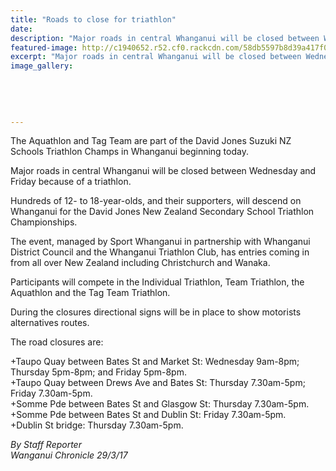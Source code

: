 ```yaml
---
title: "Roads to close for triathlon"
date: 
description: "Major roads in central Whanganui will be closed between Wednesday 29 March and Friday 31 March because of a triathlon..."
featured-image: http://c1940652.r52.cf0.rackcdn.com/58db5597b8d39a417f00021c/General-photo-Chron-Aquathlon-28-March.jpg
excerpt: "Major roads in central Whanganui will be closed between Wednesday 29 March and Friday 31 March because of a triathlon."
image_gallery:
    
    
    
    
    
---
```


<p><span>The Aquathlon and Tag Team are part of the David Jones Suzuki NZ Schools Triathlon Champs in Whanganui beginning today.</span></p>
<p>Major roads in central Whanganui will be closed between Wednesday and Friday because of a triathlon.</p>
<p>Hundreds of 12- to 18-year-olds, and their supporters, will descend on Whanganui for the David Jones New Zealand Secondary School Triathlon Championships.</p>
<p>The event, managed by Sport Whanganui in partnership with Whanganui District Council and the Whanganui Triathlon Club, has entries coming in from all over New Zealand including Christchurch and Wanaka.</p>
<p>Participants will compete in the Individual Triathlon, Team Triathlon, the Aquathlon and the Tag Team Triathlon.</p>
<p>During the closures directional signs will be in place to show motorists alternatives routes.</p>
<p>The road closures are:</p>
<p>+Taupo Quay between Bates St and Market St: Wednesday 9am-8pm; Thursday 5pm-8pm; and Friday 5pm-8pm.<br />+Taupo Quay between Drews Ave and Bates St: Thursday 7.30am-5pm; Friday 7.30am-5pm.<br />+Somme Pde between Bates St and Glasgow St: Thursday 7.30am-5pm.<br />+Somme Pde between Bates St and Dublin St: Friday 7.30am-5pm.<br />+Dublin St bridge: Thursday 7.30am-5pm.</p>
<p><em><em>By Staff Reporter&nbsp;</em><br />Wanganui Chronicle 29/3/17<br /></em></p>

